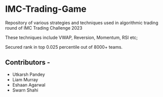 # IMC-Trading-Game
Repository of various strategies and techniques used in algorithmic trading round of IMC Trading Challenge 2023

These techniques include VWAP, Reversion, Momentum, RSI etc;

Secured rank in top 0.025 percentile out of 8000+ teams.

## Contributors -
- Utkarsh Pandey
- Liam Murray
- Eshaan Agarwal
- Swarn Shahi

